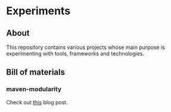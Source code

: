 # Experiments

## About

This repository contains various projects whose main purpose is experimenting with tools, frameworks and technologies.

## Bill of materials

### maven-modularity

Check out [this](https://guligo.wordpress.com/2015/03/23/price-of-over-modularity-with-maven) blog post.
